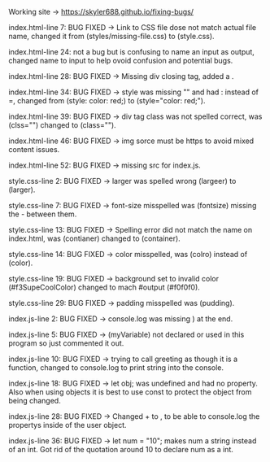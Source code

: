 Working site -> https://skyler688.github.io/fixing-bugs/


index.html-line 7: BUG FIXED -> Link to CSS file dose not match actual file name, changed it from (styles/missing-file.css) to (style.css).

index.html-line 24: not a bug but is confusing to name an input as output, changed name to input to help ovoid confusion and potential bugs.

index.html-line 28: BUG FIXED -> Missing div closing tag, added a </div>.

index.html-line 34: BUG FIXED -> style was missing "" and had : instead of =, changed from (style: color: red;) to (style="color: red;").

index.html-line 39: BUG FIXED -> div tag class was not spelled correct, was (clss="") changed to (class="").

index.html-line 46: BUG FIXED -> img sorce must be https to avoid mixed content issues.

index.html-line 52: BUG FIXED -> missing src for index.js.


style.css-line 2: BUG FIXED -> larger was spelled wrong (largeer) to (larger).

style.css-line 7: BUG FIXED -> font-size misspelled was (fontsize) missing the - between them.

style.css-line 13: BUG FIXED -> Spelling error did not match the name on index.html, was (contianer) changed to (container).

style.css-line 14: BUG FIXED -> color misspelled, was (colro) instead of (color).

style.css-line 19: BUG FIXED -> background set to invalid color (#f3SupeCoolColor) changed to mach #output (#f0f0f0).

style.css-line 29: BUG FIXED -> padding misspelled was (pudding).


index.js-line 2: BUG FIXED -> console.log was missing ) at the end.

index.js-line 5: BUG FIXED -> (myVariable) not declared or used in this program so just commented it out.

index.js-line 10: BUG FIXED -> trying to call greeting as though it is a function, changed to console.log to print string into the console.

index.js-line 18: BUG FIXED -> let obj; was undefined and had no property. Also when using objects it is best to use const to protect the object from being changed.

index.js-line 28: BUG FIXED -> Changed + to , to be able to console.log the propertys inside of the user object.

index.js-line 36: BUG FIXED -> let num = "10"; makes num a string instead of an int. Got rid of the quotation around 10 to declare num as a int.
